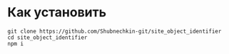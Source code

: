# Как установить

```npm
git clone https://github.com/Shubnechkin-git/site_object_identifier
cd site_object_identifier
npm i
```
